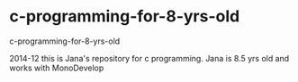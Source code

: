 # c-programming-for-8-yrs-old

c-programming-for-8-yrs-old

2014-12 this is Jana's repository for c programming. Jana is 8.5 yrs old and works with MonoDevelop


